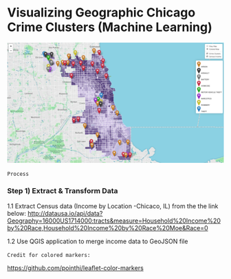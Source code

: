 # Visualizing Geographic Chicago Crime Clusters (Machine Learning)

![Alt text](Map.png?raw=true "Machine Learning: Crime Clusters")

```
Process
```
### Step 1) Extract & Transform Data

1.1 Extract Census data (Income by Location -Chicaco, IL) from the the link below: 
http://datausa.io/api/data?Geography=16000US1714000:tracts&measure=Household%20Income%20by%20Race,Household%20Income%20by%20Race%20Moe&Race=0


1.2 Use QGIS application to merge income data to GeoJSON file 





```Credit for colored markers:  ```

https://github.com/pointhi/leaflet-color-markers
